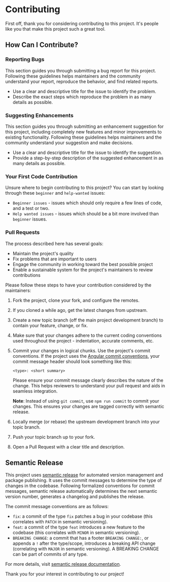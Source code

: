 # Contributing

First off, thank you for considering contributing to this project. It's people like you that make this project such a great tool.

## How Can I Contribute?

### Reporting Bugs

This section guides you through submitting a bug report for this project. Following these guidelines helps maintainers and the community understand your report, reproduce the behavior, and find related reports.

- Use a clear and descriptive title for the issue to identify the problem.
- Describe the exact steps which reproduce the problem in as many details as possible.

### Suggesting Enhancements

This section guides you through submitting an enhancement suggestion for this project, including completely new features and minor improvements to existing functionality. Following these guidelines helps maintainers and the community understand your suggestion and make decisions.

- Use a clear and descriptive title for the issue to identify the suggestion.
- Provide a step-by-step description of the suggested enhancement in as many details as possible.

### Your First Code Contribution

Unsure where to begin contributing to this project? You can start by looking through these `beginner` and `help-wanted` issues:

- `Beginner issues` - issues which should only require a few lines of code, and a test or two.
- `Help wanted issues` - issues which should be a bit more involved than `beginner` issues.

### Pull Requests

The process described here has several goals:

- Maintain the project's quality
- Fix problems that are important to users
- Engage the community in working toward the best possible project
- Enable a sustainable system for the project's maintainers to review contributions

Please follow these steps to have your contribution considered by the maintainers:

1. Fork the project, clone your fork, and configure the remotes.
2. If you cloned a while ago, get the latest changes from upstream.
3. Create a new topic branch (off the main project development branch) to contain your feature, change, or fix.
4. Make sure that your changes adhere to the current coding conventions used throughout the project - indentation, accurate comments, etc.
5. Commit your changes in logical chunks. Use the project's commit conventions. If the project uses the [Angular commit conventions](https://github.com/angular/angular.js/blob/master/DEVELOPERS.md#-git-commit-guidelines), your commit message header should look something like this:

    ```
    <type>: <short summary>
    ```

   Please ensure your commit message clearly describes the nature of the change. This helps reviewers to understand your pull request and aids in seamless integration.

   **Note**: Instead of using `git commit`, use `npm run commit` to commit your changes. This ensures your changes are tagged correctly with semantic release.

6. Locally merge (or rebase) the upstream development branch into your topic branch.
7. Push your topic branch up to your fork.
8. Open a Pull Request with a clear title and description.

## Semantic Release

This project uses [semantic release](https://semantic-release.gitbook.io/semantic-release/) for automated version management and package publishing. It uses the commit messages to determine the type of changes in the codebase. Following formalized conventions for commit messages, semantic release automatically determines the next semantic version number, generates a changelog and publishes the release.

The commit message conventions are as follows:

- `fix`: a commit of the type `fix` patches a bug in your codebase (this correlates with `PATCH` in semantic versioning).
- `feat`: a commit of the type `feat` introduces a new feature to the codebase (this correlates with `MINOR` in semantic versioning).
- `BREAKING CHANGE`: a commit that has a footer `BREAKING CHANGE:`, or appends a `!` after the type/scope, introduces a breaking API change (correlating with `MAJOR` in semantic versioning). A BREAKING CHANGE can be part of commits of any type.

For more details, visit [semantic release documentation](https://semantic-release.gitbook.io/semantic-release/).

Thank you for your interest in contributing to our project!
